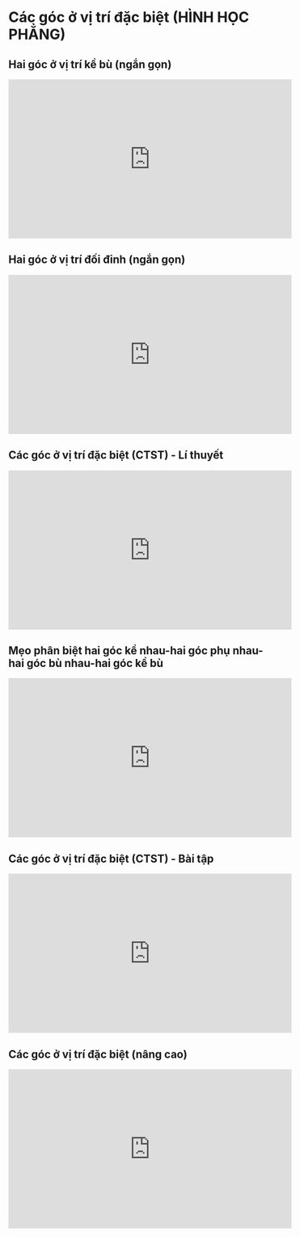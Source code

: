 # Các góc ở vị trí đặc biệt (HÌNH HỌC PHẲNG)
## Hai góc ở vị trí kề bù (ngắn gọn)
<iframe width="560" height="315" src="https://www.youtube.com/embed/KNBH8ACVwEc?si=WPrL0UNl38aJDPHi" title="YouTube video player" frameborder="0" allow="accelerometer; autoplay; clipboard-write; encrypted-media; gyroscope; picture-in-picture; web-share" referrerpolicy="strict-origin-when-cross-origin" allowfullscreen></iframe>

## Hai góc ở vị trí đối đỉnh (ngắn gọn)
<iframe width="560" height="315" src="https://www.youtube.com/embed/UMOtLi0jh7c?si=LCoUTl4ZufleH8gZ" title="YouTube video player" frameborder="0" allow="accelerometer; autoplay; clipboard-write; encrypted-media; gyroscope; picture-in-picture; web-share" referrerpolicy="strict-origin-when-cross-origin" allowfullscreen></iframe>

## Các góc ở vị trí đặc biệt (CTST) - Lí thuyết
<iframe width="560" height="315" src="https://www.youtube.com/embed/Dso1-udhS8g?si=I4maHg8SD-106Pxn" title="YouTube video player" frameborder="0" allow="accelerometer; autoplay; clipboard-write; encrypted-media; gyroscope; picture-in-picture; web-share" referrerpolicy="strict-origin-when-cross-origin" allowfullscreen></iframe>

## Mẹo phân biệt hai góc kề nhau-hai góc phụ nhau-hai góc bù nhau-hai góc kề bù
<iframe width="560" height="315" src="https://www.youtube.com/embed/LU9fDENzoIw?si=acMe88nZz_LLYzOq" title="YouTube video player" frameborder="0" allow="accelerometer; autoplay; clipboard-write; encrypted-media; gyroscope; picture-in-picture; web-share" referrerpolicy="strict-origin-when-cross-origin" allowfullscreen></iframe>

## Các góc ở vị trí đặc biệt (CTST) - Bài tập
<iframe width="560" height="315" src="https://www.youtube.com/embed/l1u4U7N6fWQ?si=aaLCUtl7kVJI2PVZ" title="YouTube video player" frameborder="0" allow="accelerometer; autoplay; clipboard-write; encrypted-media; gyroscope; picture-in-picture; web-share" referrerpolicy="strict-origin-when-cross-origin" allowfullscreen></iframe>

## Các góc ở vị trí đặc biệt (nâng cao)
<iframe width="560" height="315" src="https://www.youtube.com/embed/UGINmHtq5Gs?si=Rbg-TwF8c4-WNUGw" title="YouTube video player" frameborder="0" allow="accelerometer; autoplay; clipboard-write; encrypted-media; gyroscope; picture-in-picture; web-share" referrerpolicy="strict-origin-when-cross-origin" allowfullscreen></iframe>
